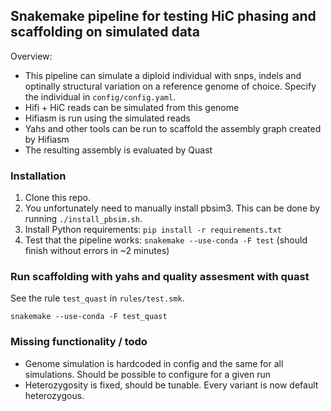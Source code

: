 

## Snakemake pipeline for testing HiC phasing and scaffolding on simulated data

Overview:

* This pipeline can simulate a diploid individual with snps, indels and optinally structural variation on a reference genome of choice. Specify the individual in `config/config.yaml`. 
* Hifi + HiC reads can be simulated from this genome
* Hifiasm is run using the simulated reads
* Yahs and other tools can be run to scaffold the assembly graph created by Hifiasm
* The resulting assembly is evaluated by Quast


### Installation

1. Clone this repo. 
2. You unfortunately need to manually install pbsim3. This can be done by running `./install_pbsim.sh`. 
2. Install Python requirements: `pip install -r requirements.txt`
3. Test that the pipeline works: `snakemake --use-conda -F test` (should finish without errors in ~2 minutes)


### Run scaffolding with yahs and quality assesment with quast

See the rule `test_quast` in `rules/test.smk`. 

```snakemake
snakemake --use-conda -F test_quast
```


### Missing functionality / todo
* Genome simulation is hardcoded in config and the same for all simulations. Should be possible to configure for a given run
* Heterozygosity is fixed, should be tunable. Every variant is now default heterozygous. 